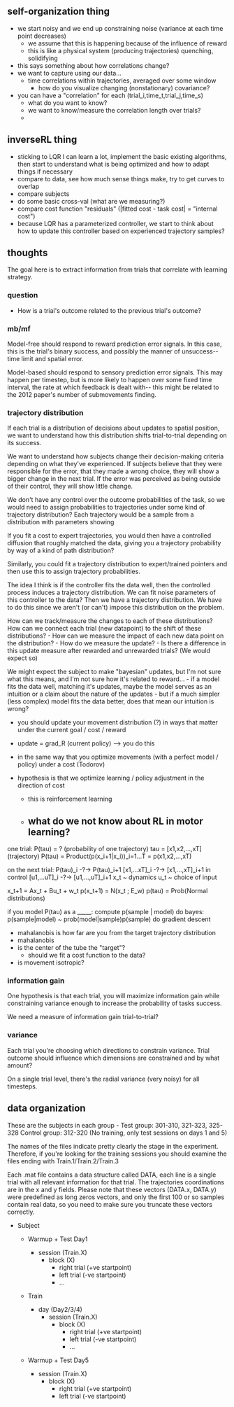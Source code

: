 ## self-organization thing

- we start noisy and we end up constraining noise (variance at each time point decreases)
    - we assume that this is happening because of the influence of reward
    - this is like a physical system (producing trajectories) quenching, solidifying
- this says something about how correlations change?
- we want to capture using our data...
    - time correlations within trajectories, averaged over some window
        - how do you visualize changing (nonstationary) covariance?
- you can have a "correlation" for each (trial_i,time_t,trial_j,time_s)
    - what do you want to know?
    - we want to know/measure the correlation length over trials?
    -

## inverseRL thing

- sticking to LQR I can learn a lot, implement the basic existing algorithms, then start to understand what is being optimized and how to adapt things if necessary
- compare to data, see how much sense things make, try to get curves to overlap
- compare subjects
- do some basic cross-val (what are we measuring?)
- compare cost function "residuals" (|fitted cost - task cost| = "internal cost")
- because LQR has a parameterized controller, we start to think about how to update this controller based on experienced trajectory samples?


## thoughts

The goal here is to extract information from trials that correlate with learning strategy.

### question

- How is a trial's outcome related to the previous trial's outcome?

### mb/mf

Model-free should respond to reward prediction error signals. In this case, this is the trial's binary success, and possibly the manner of unsuccess-- time limit and spatial error.

Model-based should respond to sensory prediction error signals. This may happen per timestep, but is more likely to happen over some fixed time interval, the rate at which feedback is dealt with-- this might be related to the 2012 paper's number of submovements finding.

### trajectory distribution

If each trial is a distribution of decisions about updates to spatial position, we want to understand how this distribution shifts trial-to-trial depending on its success.

We want to understand how subjects change their decision-making criteria depending on what they've experienced. If subjects believe that they were responsible for the error, that they made a wrong choice, they will show a bigger change in the next trial. If the error was perceived as being outside of their control, they will show little change.

We don't have any control over the outcome probabilities of the task, so we would need to assign probabilities to trajectories under some kind of trajectory distribution? Each trajectory would be a sample from a distribution with parameters showing

If you fit a cost to expert trajectories, you would then have a controlled diffusion that roughly matched the data, giving you a trajectory probability by way of a kind of path distribution?

Similarly, you could fit a trajectory distribution to expert/trained pointers and then use this to assign trajectory probabilities.

The idea I think is if the controller fits the data well, then the controlled process induces a trajectory distribution. We can fit noise parameters of this controller to the data? Then we have a trajectory distribution. We have to do this since we aren't (or can't) impose this distribution on the problem.

How can we track/measure the changes to each of these distributions?
How can we connect each trial (new datapoint) to the shift of these distributions?
    - How can we measure the impact of each new data point on the distribution?
    - How do we measure the update?
    - Is there a difference in this update measure after rewarded and unrewarded trials? (We would expect so)

We might expect the subject to make "bayesian" updates, but I'm not sure what this means, and I'm not sure how it's related to reward...
    - if a model fits the data well, matching it's updates, maybe the model serves as an intuition or a claim about the nature of the updates
    - but if a much simpler (less complex) model fits the data better, does that mean our intuition is wrong?


- you should update your movement distribution (?) in ways that matter under the current goal / cost / reward
- update = grad_R (current policy) --> you do this
- in the same way that you optimize movements (with a perfect model / policy) under a cost (Todorov)

- hypothesis is that we optimize learning / policy adjustment in the direction of cost
    - this is reinforcement learning
    - what do we not know about RL in motor learning?
        -

one trial:
P(tau) = ? (probability of one trajectory)
tau = [x1,x2,...,xT] (trajectory)
P(tau) = Product(p(x_i+1|x_i))_i=1...T = p(x1,x2,...,xT)

on the next trial:
    P(tau)_i -?-> P(tau)_i+1
    [x1,...xT]_i -?-> [x1,...,xT]_i+1
    in control
    [u1,...uT]_i -?-> [u1,...,uT]_i+1
    x_t ~ dynamics
    u_t ~ choice of input

x_t+1 = Ax_t + Bu_t + w_t
p(x_t+1) = N(x_t ; E_w)
p(tau) = Prob(Normal distributions)

if you model P(tau) as a _____:
    compute p(sample | model)
    do bayes:
    p(sample|model) ~ prob(model|sample)p(sample)
    do gradient descent


- mahalanobis is how far are you from the target trajectory distribution
- mahalanobis
- is the center of the tube the "target"?
    - should we fit a cost function to the data?
- is movement isotropic?


### information gain

One hypothesis is that each trial, you will maximize information gain while constraining variance enough to increase the probability of tasks success.

We need a measure of information gain trial-to-trial?


### variance

Each trial you're choosing which directions to constrain variance. Trial outcome should influence which dimensions are constrained and by what amount?

On a single trial level, there's the radial variance (very noisy) for all timesteps.

## data organization

These are the subjects in each group -
Test group: 301-310, 321-323, 325-328
Control group: 312-320 (No training, only test sessions on days 1 and 5)

The names of the files indicate pretty clearly the stage in the experiment.
Therefore, if you're looking for the training sessions you should examine the files ending with Train.1/Train.2/Train.3

Each .mat file contains a data structure called DATA,
each line is a single trial with all relevant information for that trial.
The trajectories coordinations are in the x and y fields.
Please note that these vectors (DATA.x, DATA.y) were predefined as long zeros vectors,
and only the first 100 or so samples contain real data, so you need to make sure you truncate these vectors correctly.

- Subject
    - Warmup + Test Day1
        - session (Train.X)
            - block (X)
                - right trial (+ve startpoint)
                - left trial (-ve startpoint)
                - ...

    - Train
        - day (Day2/3/4)
            - session (Train.X)
                - block (X)
                    - right trial (+ve startpoint)
                    - left trial (-ve startpoint)
                    - ...

    - Warmup + Test Day5
        - session (Train.X)
            - block (X)
                - right trial (+ve startpoint)
                - left trial (-ve startpoint)